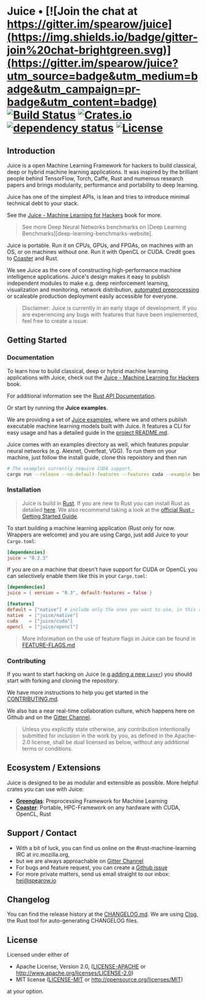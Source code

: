 # Juice • [![Join the chat at https://gitter.im/spearow/juice](https://img.shields.io/badge/gitter-join%20chat-brightgreen.svg)](https://gitter.im/spearow/juice?utm_source=badge&utm_medium=badge&utm_campaign=pr-badge&utm_content=badge) [![Build Status](https://ci.spearow.io/api/v1/teams/spearow/pipelines/juice/jobs/test-juice/badge)](https://ci.spearow.io/teams/spearow/pipelines/juice) [![Crates.io](https://img.shields.io/crates/v/juice.svg)](https://crates.io/crates/juice) [![dependency status](https://deps.rs/repo/github/spearow/juice/status.svg)](https://deps.rs/repo/github/spearow/juice) [![License](https://img.shields.io/crates/l/juice.svg)](#license)
## Introduction

Juice is a open Machine Learning Framework for hackers to build classical, deep
or hybrid machine learning applications. It was inspired by the brilliant people
behind TensorFlow, Torch, Caffe, Rust and numerous research papers and brings
modularity, performance and portability to deep learning.

Juice has one of the simplest APIs, is lean and tries to introduce minimal
technical debt to your stack.

See the [Juice - Machine Learning for Hackers][juice-book] book for more.

> See more Deep Neural Networks benchmarks on [Deep Learning Benchmarks][deep-learning-benchmarks-website].

Juice is portable. Run it on CPUs, GPUs, and FPGAs, on machines with an OS, or on
machines without one. Run it with OpenCL or CUDA. Credit goes to
[Coaster][coaster] and Rust.

We see Juice as the core of constructing high-performance machine intelligence
applications. Juice's design makes it easy to publish independent modules to make
e.g. deep reinforcement learning, visualization and monitoring, network
distribution, [automated preprocessing][greenglas] or scaleable production
deployment easily accessible for everyone.

[caffe]: https://github.com/BVLC/caffe
[rust]: https://www.rust-lang.org/
[juice-book]: https://spearow.github.io/juice/book/juice.html
[tensorflow]: https://github.com/tensorflow/tensorflow
[benchmarks]: #benchmarks
[juice-examples]: #examples
[documentation]: http://spearow.github.io/juice

> Disclaimer: Juice is currently in an early stage of development.
> If you are experiencing any bugs with features that have been
> implemented, feel free to create a issue.

## Getting Started

### Documentation

To learn how to build classical, deep or hybrid machine learning applications with Juice, check out the [Juice - Machine Learning for Hackers][juice-book] book.

For additional information see the [Rust API Documentation][documentation].

Or start by running the **Juice examples**.

We are providing a set of [Juice examples][juice-examples], where we and
others publish executable machine learning models built with Juice. It features
a CLI for easy usage and has a detailed guide in the [project
README.md][juice-examples].

Juice comes with an examples directory as well, which features popular neural
networks (e.g. Alexnet, Overfeat, VGG). To run them on your machine, just follow
the install guide, clone this repoistory and then run

```bash
# The examples currently require CUDA support.
cargo run --release --no-default-features --features cuda --example benchmarks alexnet
```

[juice-examples]: https://github.com/spearow/juice-examples

### Installation

> Juice is build in [Rust][rust]. If you are new to Rust you can install Rust as detailed [here][rust_download].
We also recommend taking a look at the [official Rust - Getting Started Guide][rust_getting_started].

To start building a machine learning application (Rust only for now. Wrappers are welcome) and you are using Cargo, just add Juice to your `Cargo.toml`:

```toml
[dependencies]
juice = "0.2.3"
```

[rust_download]: https://www.rust-lang.org/downloads.html
[rust_getting_started]: https://doc.rust-lang.org/book/getting-started.html
[cargo-edit]: https://github.com/killercup/cargo-edit

If you are on a machine that doesn't have support for CUDA or OpenCL you
can selectively enable them like this in your `Cargo.toml`:

```toml
[dependencies]
juice = { version = "0.3", default-features = false }

[features]
default = ["native"] # include only the ones you want to use, in this case "native"
native  = ["juice/native"]
cuda    = ["juice/cuda"]
opencl  = ["juice/opencl"]
```

> More information on the use of feature flags in Juice can be found in [FEATURE-FLAGS.md](./FEATURE-FLAGS.md)

### Contributing

If you want to start hacking on Juice (e.g.[adding a new `Layer`](new-layer))
you should start with forking and cloning the repository.

We have more instructions to help you get started in the [CONTRIBUTING.md][contributing].

We also has a near real-time collaboration culture, which happens
here on Github and on the [Gitter Channel][chat].

> Unless you explicitly state otherwise, any contribution intentionally submitted for inclusion in the work by you, as defined in the Apache-2.0 license, shall be dual licensed as below, without any additional terms or conditions.

[new-layer]: http://spearow.io/juice/book/create-new-layer.html
[contributing]: CONTRIBUTING.md
[chat]: https://gitter.im/spearow/juice
[drahnr]: https://github.com/drahnr

## Ecosystem / Extensions

Juice is designed to be as modular and extensible as possible. More helpful crates you can use with Juice:

- [**Greenglas**][greenglas]: Preprocessing Framework for Machine Learning
- [**Coaster**][coaster]: Portable, HPC-Framework on any hardware with CUDA, OpenCL, Rust

[greenglas]: https://github.com/spearow/juice/tree/master/greenglas
[coaster]: https://github.com/spearow/juice/tree/master/coaster

## Support / Contact

- With a bit of luck, you can find us online on the #rust-machine-learning IRC at irc.mozilla.org,
- but we are always approachable on [Gitter Channel][chat]
- For bugs and feature request, you can create a [Github issue][juice-issue]
- For more private matters, send us email straight to our inbox: hej@spearow.io

[juice-issue]: https://github.com/spearow/juice/issues

## Changelog

You can find the release history at the [CHANGELOG.md][changelog]. We are using [Clog][clog], the Rust tool for auto-generating CHANGELOG files.

[changelog]: CHANGELOG.md
[Clog]: https://github.com/clog-tool/clog-cli

## License

Licensed under either of

 * Apache License, Version 2.0, ([LICENSE-APACHE](LICENSE-APACHE) or http://www.apache.org/licenses/LICENSE-2.0)
 * MIT license ([LICENSE-MIT](LICENSE-MIT) or http://opensource.org/licenses/MIT)

at your option.
